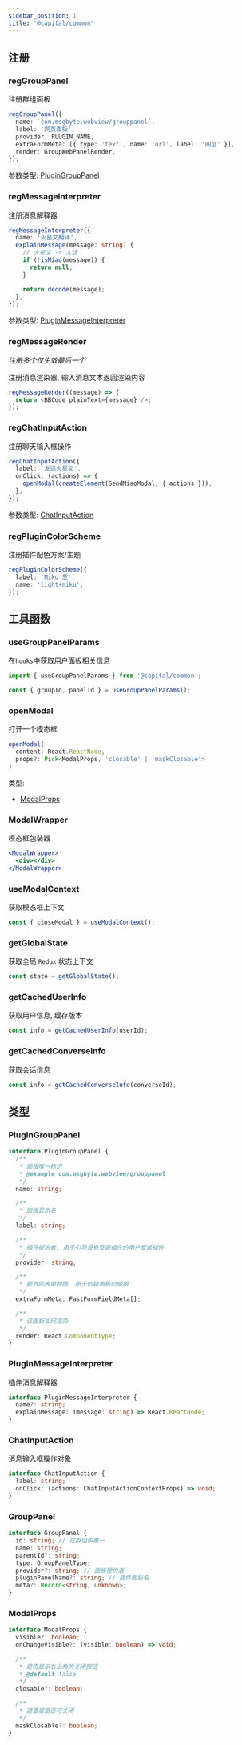 ```yaml
---
sidebar_position: 1
title: "@capital/common"
---
```


## 注册

### regGroupPanel

注册群组面板

```typescript
regGroupPanel({
  name: `com.msgbyte.webview/grouppanel`,
  label: '网页面板',
  provider: PLUGIN_NAME,
  extraFormMeta: [{ type: 'text', name: 'url', label: '网址' }],
  render: GroupWebPanelRender,
});
```

参数类型: [PluginGroupPanel](#plugingrouppanel)

### regMessageInterpreter

注册消息解释器

```typescript
regMessageInterpreter({
  name: '火星文翻译',
  explainMessage(message: string) {
    // 火星文 -> 人话
    if (!isMiao(message)) {
      return null;
    }

    return decode(message);
  },
});
```

参数类型: [PluginMessageInterpreter](#pluginmessageinterpreter)

### regMessageRender

*注册多个仅生效最后一个*

注册消息渲染器, 输入消息文本返回渲染内容

```typescript
regMessageRender((message) => {
  return <BBCode plainText={message} />;
});
```

### regChatInputAction

注册聊天输入框操作

```typescript
regChatInputAction({
  label: '发送火星文',
  onClick: (actions) => {
    openModal(createElement(SendMiaoModal, { actions }));
  },
});
```

参数类型: [ChatInputAction](#chatinputaction)


### regPluginColorScheme

注册插件配色方案/主题

```typescript
regPluginColorScheme({
  label: 'Miku 葱',
  name: 'light+miku',
});
```








## 工具函数

### useGroupPanelParams

在`hooks`中获取用户面板相关信息

```typescript
import { useGroupPanelParams } from '@capital/common';

const { groupId, panelId } = useGroupPanelParams();
```

### openModal

打开一个模态框

```typescript
openModal(
  content: React.ReactNode,
  props?: Pick<ModalProps, 'closable' | 'maskClosable'>
)
```

类型:
- [ModalProps](#modalprops)


### ModalWrapper

模态框包装器

```jsx
<ModalWrapper>
  <div></div>
</ModalWrapper>
```

### useModalContext

获取模态框上下文

```typescript
const { closeModal } = useModalContext();
```

### getGlobalState

获取全局 `Redux` 状态上下文

```typescript
const state = getGlobalState();
```

### getCachedUserInfo

获取用户信息, 缓存版本

```typescript
const info = getCachedUserInfo(userId);
```

### getCachedConverseInfo

获取会话信息

```typescript
const info = getCachedConverseInfo(converseId);
```

## 类型

### PluginGroupPanel

```typescript
interface PluginGroupPanel {
  /**
   * 面板唯一标识
   * @example com.msgbyte.webview/grouppanel
   */
  name: string;

  /**
   * 面板显示名
   */
  label: string;

  /**
   * 插件提供者, 用于引导没有安装插件的用户安装插件
   */
  provider: string;

  /**
   * 额外的表单数据, 用于创建面板时使用
   */
  extraFormMeta: FastFormFieldMeta[];

  /**
   * 该面板如何渲染
   */
  render: React.ComponentType;
}
```

### PluginMessageInterpreter

插件消息解释器

```typescript
interface PluginMessageInterpreter {
  name?: string;
  explainMessage: (message: string) => React.ReactNode;
}
```

### ChatInputAction

消息输入框操作对象

```typescript
interface ChatInputAction {
  label: string;
  onClick: (actions: ChatInputActionContextProps) => void;
}
```


### GroupPanel

```typescript
interface GroupPanel {
  id: string; // 在群组中唯一
  name: string;
  parentId?: string;
  type: GroupPanelType;
  provider?: string; // 面板提供者
  pluginPanelName?: string; // 插件面板名
  meta?: Record<string, unknown>;
}
```


### ModalProps

```typescript
interface ModalProps {
  visible?: boolean;
  onChangeVisible?: (visible: boolean) => void;

  /**
   * 是否显示右上角的关闭按钮
   * @default false
   */
  closable?: boolean;

  /**
   * 遮罩层是否可关闭
   */
  maskClosable?: boolean;
}
```
